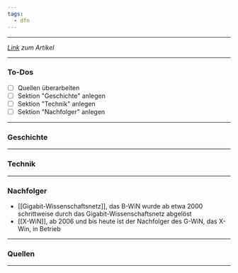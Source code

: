 ```yaml
---
tags:
  - dfn
---
```

***
*[Link](https://de.wikipedia.org/wiki/Breitband-Wissenschaftsnetz) zum Artikel*
***
### To-Dos
- [ ] Quellen überarbeiten
- [ ] Sektion "Geschichte" anlegen
- [ ] Sektion "Technik" anlegen
- [ ] Sektion "Nachfolger" anlegen

***
### Geschichte


***
### Technik


***
### Nachfolger
- [[Gigabit-Wissenschaftsnetz]], das B-WiN wurde ab etwa 2000 schrittweise durch das Gigabit-Wissenschaftsnetz abgelöst
- [[X-WiN]], ab 2006 und bis heute ist der Nachfolger des G-WiN, das X-Win, in Betrieb

***
### Quellen


***
